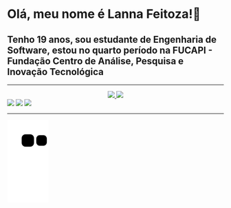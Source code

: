 # Olá, meu nome é Lanna Feitoza!👋

## Tenho 19 anos, sou estudante de Engenharia de Software, estou no quarto período na FUCAPI - Fundação Centro de Análise, Pesquisa e Inovação Tecnológica 

<hr>

<div align=center> 
  <a href="https://github.com/LannaFeitoza">
  <img height="180em" src="https://github-readme-stats.vercel.app/api?username=LannaFeitoza&show_icons=true&theme=radical&include_all_commits=true&count_private=true"/> <img height="180em" src="https://github-readme-stats.vercel.app/api/top-langs/?username=LannaFeitoza&layout=compact&langs_count=7&theme=radical"></a> 
</div>

<div> 
    <a href="mailto:lannafeitoza15@gmail.com"><img src="https://img.shields.io/badge/Gmail-D14836?style=for-the-badge&logo=gmail&logoColor=white" target="_blank"></a> 
    <a href="https://github.com/LannaFeitoza"><img src="https://img.shields.io/badge/GitHub-100000?style=for-the-badge&logo=github&logoColor=white target="_blank""></a> 
    <a href="https://br.linkedin.com/in/lanna-feitoza"><img src="https://img.shields.io/badge/linkedin-%230077B5.svg?style=for-the-badge&logo=linkedin&logoColor=white target="_blank""></a> 

<hr>

![snake gif](https://github.com/LannaFeitoza/LannaFeitoza/blob/output/github-contribution-grid-snake.svg)

</div>